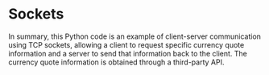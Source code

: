 # Sockets

In summary, this Python code is an example of client-server communication using TCP sockets, allowing a client to request specific currency quote information and a server to send that information back to the client. The currency quote information is obtained through a third-party API.











